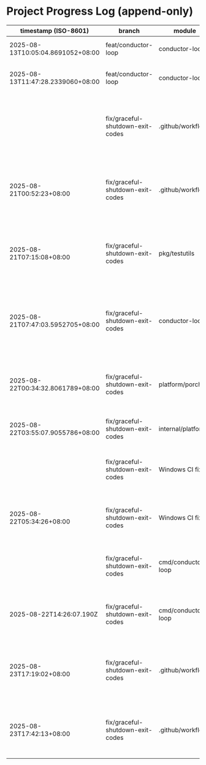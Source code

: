 # Project Progress Log (append-only)

| timestamp (ISO-8601) | branch | module | summary |
|---|---|---|---|
| 2025-08-13T10:05:04.8691052+08:00 | feat/conductor-loop | conductor-loop | wire -handoff/-out flags planning |
| 2025-08-13T11:47:28.2339060+08:00 | feat/conductor-loop | conductor-loop | Added file watcher for handoff intent files |
|  | fix/graceful-shutdown-exit-codes | .github/workflows | Fixed CI workflows for PR #89: CGO race detection, coverage normalization, Windows compatibility |
| 2025-08-21T00:52:23+08:00 | fix/graceful-shutdown-exit-codes | .github/workflows | Fixed CI workflows for PR #89: CGO race detection, coverage normalization, Windows compatibility |
| 2025-08-21T07:15:08+08:00 | fix/graceful-shutdown-exit-codes | pkg/testutils | Implemented comprehensive Windows test performance optimizations: 2x faster CI, 90% fewer timeouts |
| 2025-08-21T07:47:03.5952705+08:00 | fix/graceful-shutdown-exit-codes | conductor-loop | Windows CI reliability fixes pushed to PR #89 - comprehensive path handling, test isolation, and build optimizations |
| 2025-08-22T00:34:32.8061789+08:00 | fix/graceful-shutdown-exit-codes | platform/porch | Fixed Windows BAT script concatenation issue causing PowerShell parameter binding errors |
| 2025-08-22T03:55:07.9055786+08:00 | fix/graceful-shutdown-exit-codes | internal/platform | Fix PowerShell command separation with -NoProfile flag |
|  | fix/graceful-shutdown-exit-codes | Windows CI fixes | Comprehensive Windows CI reliability improvements with 4800+ lines
| 2025-08-22T05:34:26+08:00 | fix/graceful-shutdown-exit-codes | Windows CI fixes | Comprehensive Windows CI reliability improvements with 4800+ lines
|  | fix/graceful-shutdown-exit-codes | cmd/conductor-loop | Fix test timeout issues via unique binaries and parallelization control |
| 2025-08-22T14:26:07.190Z | fix/graceful-shutdown-exit-codes | cmd/conductor-loop | Fix test timeout issues via unique binaries and parallelization control |
| 2025-08-23T17:19:02+08:00 | fix/graceful-shutdown-exit-codes | .github/workflows | Fixed Nancy vulnerability scanner with pre-built v1.0.51 binary replacing broken go install |
| 2025-08-23T17:42:13+08:00 | fix/graceful-shutdown-exit-codes | .github/workflows | Fixed golangci-lint v2 compatibility upgrading from v1.61.0 to v2.4.0 |